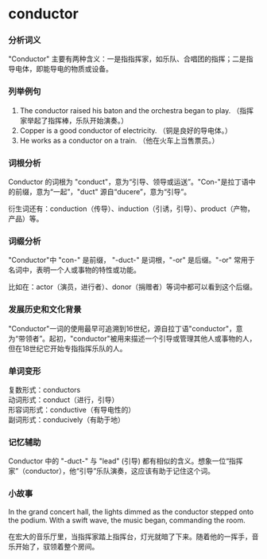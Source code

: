 # conductor

### 分析词义

  

"Conductor" 主要有两种含义：一是指指挥家，如乐队、合唱团的指挥；二是指导电体，即能导电的物质或设备。

  

### 列举例句

  

1.  The conductor raised his baton and the orchestra began to play. （指挥家举起了指挥棒，乐队开始演奏。）
2.  Copper is a good conductor of electricity. （铜是良好的导电体。）
3.  He works as a conductor on a train. （他在火车上当售票员。）

  

### 词根分析

  

Conductor 的词根为 "conduct"，意为“引导、领导或运送”。"Con-"是拉丁语中的前缀，意为“一起”，"duct" 源自“ducere”，意为“引导”。

  

衍生词还有：conduction（传导）、induction（引诱，引导）、product（产物，产品）等。

  

### 词缀分析

  

"Conductor"中 "con-" 是前缀， "-duct-" 是词根，"-or" 是后缀。"-or" 常用于名词中，表明一个人或事物的特性或功能。

  

比如在：actor（演员，进行者）、donor（捐赠者）等词中都可以看到这个后缀。

  

### 发展历史和文化背景

  

"Conductor"一词的使用最早可追溯到16世纪，源自拉丁语"conductor"，意为“带领者”。起初，"conductor"被用来描述一个引导或管理其他人或事物的人，但在18世纪它开始专指指挥乐队的人。

  

### 单词变形

  

复数形式：conductors  
动词形式：conduct（进行，引导）  
形容词形式：conductive（有导电性的）  
副词形式：conducively（有助于地）

  

### 记忆辅助

  

Conductor 中的 "-duct-" 与 "lead" (引导) 都有相似的含义。想象一位“指挥家”（conductor），他“引导”乐队演奏，这应该有助于记住这个词。

  

### 小故事

  

In the grand concert hall, the lights dimmed as the conductor stepped onto the podium. With a swift wave, the music began, commanding the room.

  

在宏大的音乐厅里，当指挥家踏上指挥台，灯光就暗了下来。随着他的一挥手，音乐开始了，驭领着整个房间。
